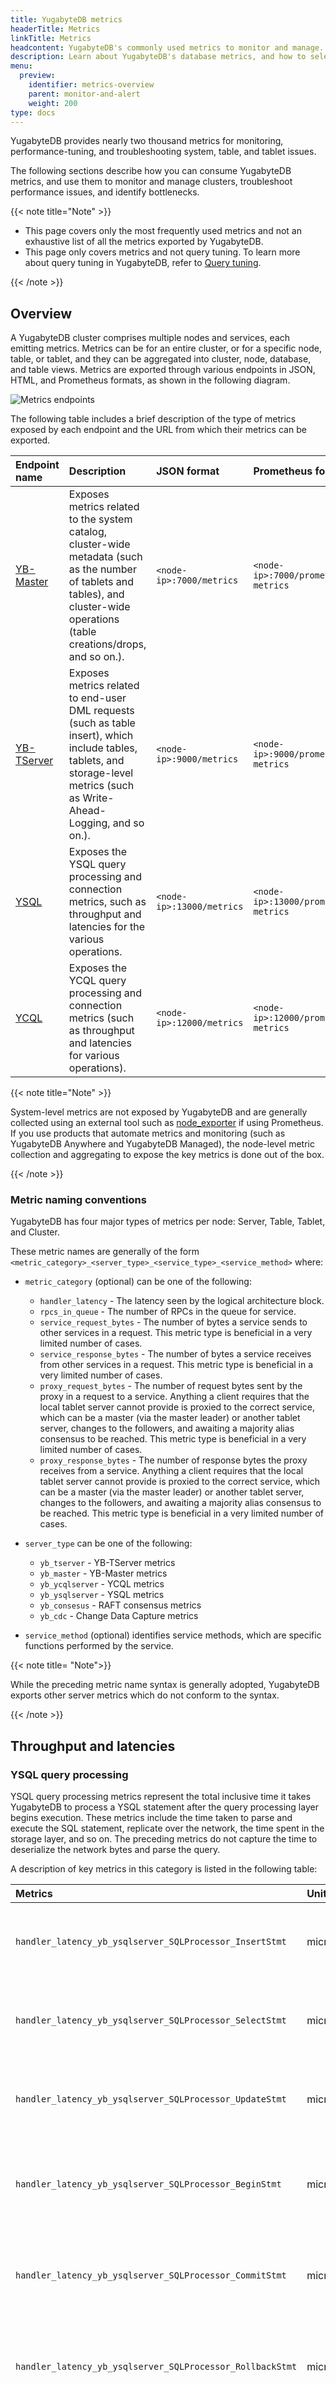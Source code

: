 ```yaml
---
title: YugabyteDB metrics
headerTitle: Metrics
linkTitle: Metrics
headcontent: YugabyteDB's commonly used metrics to monitor and manage.
description: Learn about YugabyteDB's database metrics, and how to select and use the metrics relevant to your situation
menu:
  preview:
    identifier: metrics-overview
    parent: monitor-and-alert
    weight: 200
type: docs
---
```


YugabyteDB provides nearly two thousand metrics for monitoring, performance-tuning, and troubleshooting system, table, and tablet issues.

The following sections describe how you can consume YugabyteDB metrics, and use them to monitor and manage clusters, troubleshoot performance issues, and identify bottlenecks.

{{< note title="Note" >}}

- This page covers only the most frequently used metrics and not an exhaustive list of all the metrics exported by YugabyteDB.
- This page only covers metrics and not query tuning. To learn more about query tuning in YugabyteDB, refer to [Query tuning](../../../explore/query-1-performance/).

{{< /note >}}

## Overview

A YugabyteDB cluster comprises multiple nodes and services, each emitting metrics. Metrics can be for an entire cluster, or for a specific node, table, or tablet, and they can be aggregated into cluster, node, database, and table views. Metrics are exported through various endpoints in JSON, HTML, and Prometheus formats, as shown in the following diagram.

![Metrics endpoints](/images/manage/monitor/metrics-endpoints.png)

The following table includes a brief description of the type of metrics exposed by each endpoint and the URL from which their metrics can be exported.

| Endpoint name | Description | JSON format | Prometheus format |
| :------------ | :---------- | :---------- | :---------------------------------------- |
| [YB-Master](../../../architecture/concepts/yb-master/) | Exposes metrics related to the system catalog, cluster-wide metadata (such as the number of tablets and tables), and cluster-wide operations (table creations/drops, and so on.). | `<node-ip>:7000/metrics` | `<node-ip>:7000/prometheus-metrics` |
| [YB-TServer](../../../architecture/concepts/yb-tserver/) | Exposes metrics related to end-user DML requests (such as table insert), which include tables, tablets, and storage-level metrics (such as Write-Ahead-Logging, and so on.). | `<node-ip>:9000/metrics` | `<node-ip>:9000/prometheus-metrics` |
| [YSQL](../../../api/ysql/) | Exposes the YSQL query processing and connection metrics, such as throughput and latencies for the various operations. | `<node-ip>:13000/metrics` | `<node-ip>:13000/prometheus-metrics` |
| [YCQL](../../../api/ycql/) | Exposes the YCQL query processing and connection metrics (such as throughput and latencies for various operations). | `<node-ip>:12000/metrics` | `<node-ip>:12000/prometheus-metrics` |

{{< note title="Note" >}}

System-level metrics are not exposed by YugabyteDB and are generally collected using an external tool such as [node_exporter](https://prometheus.io/docs/guides/node-exporter/) if using Prometheus. If you use products that automate metrics and monitoring (such as YugabyteDB Anywhere and YugabyteDB Managed), the node-level metric collection and aggregating to expose the key metrics is done out of the box.

{{< /note >}}

### Metric naming conventions

YugabyteDB has four major types of metrics per node: Server, Table, Tablet, and Cluster.

These metric names are generally of the form `<metric_category>_<server_type>_<service_type>_<service_method>` where:

- `metric_category` (optional) can be one of the following:

  - `handler_latency` - The latency seen by the logical architecture block.
  - `rpcs_in_queue` - The number of RPCs in the queue for service.
  - `service_request_bytes` - The number of bytes a service sends to other services in a request. This metric type is beneficial in a very limited number of cases.
  - `service_response_bytes` - The number of bytes a service receives from other services in a     request. This metric type is beneficial in a very limited number of cases.
  - `proxy_request_bytes` - The number of request bytes sent by the proxy in a request to a service. Anything a client requires that the local tablet server cannot provide is proxied to the correct service, which can be a master (via the master leader) or another tablet server, changes to the followers, and awaiting a majority alias consensus to be reached. This metric type is beneficial in a very limited number of cases.
  - `proxy_response_bytes` - The number of response bytes the proxy receives from a service. Anything a client requires that the local tablet server cannot provide is proxied to the correct service, which can be a master (via the master leader) or another tablet server, changes to the followers, and awaiting a majority alias consensus to be reached. This metric type is beneficial in a very limited number of cases.

- `server_type` can be one of the following:

  - `yb_tserver` - YB-TServer metrics
  - `yb_master` - YB-Master metrics
  - `yb_ycqlserver` - YCQL metrics
  - `yb_ysqlserver` - YSQL metrics
  - `yb_consesus` - RAFT consensus metrics
  - `yb_cdc` - Change Data Capture metrics

- `service_method` (optional) identifies service methods, which are specific functions performed by the service.

{{< note title= "Note">}}

While the preceding metric name syntax is generally adopted, YugabyteDB exports other server metrics which do not conform to the syntax.

{{< /note >}}

## Throughput and latencies

### YSQL query processing

YSQL query processing metrics represent the total inclusive time it takes YugabyteDB to process a YSQL statement after the query processing layer begins execution. These metrics include the time taken to parse and execute the SQL statement, replicate over the network, the time spent in the storage layer, and so on. The preceding metrics do not capture the time to deserialize the network bytes and parse the query.

A description of key metrics in this category is listed in the following table:

| Metrics | Unit | Type | Description |
| :------ | :--- | :--- | :---------- |
| `handler_latency_yb_ysqlserver_SQLProcessor_InsertStmt` | microseconds | counter | The time in microseconds to parse and execute INSERT statement |
| `handler_latency_yb_ysqlserver_SQLProcessor_SelectStmt` | microseconds | counter | The time in microseconds to parse and execute SELECT statement |
| `handler_latency_yb_ysqlserver_SQLProcessor_UpdateStmt` | microseconds | counter | The time in microseconds to parse and execute UPDATE statement |
| `handler_latency_yb_ysqlserver_SQLProcessor_BeginStmt` | microseconds | counter | The time in microseconds to parse and execute transaction BEGIN statement |
| `handler_latency_yb_ysqlserver_SQLProcessor_CommitStmt` | microseconds | counter | The time in microseconds to parse and execute transaction COMMIT statement |
| `handler_latency_yb_ysqlserver_SQLProcessor_RollbackStmt` | microseconds | counter | The time in microseconds to parse and execute transaction ROLLBACK statement |
| `handler_latency_yb_ysqlserver_SQLProcessor_OtherStmts` | microseconds | counter | The time in microseconds to parse and execute all other statements apart from the preceding ones listed in this table. This includes statements like PREPARE, RELEASE SAVEPOINT, and so on. |
| `handler_latency_yb_ysqlserver_SQLProcessor_Transactions` | microseconds | counter | The time in microseconds to execute any of the statements in this table.|

**Note** that all YugabyteDB handler latency metrics have ten additional attributes in them which include the following:

- `total_count/count` - The number of times the value of a metric has been measured.
- `min` - The minimum value of a metric across all measurements.
- `mean` - The average value of the metric across all measurements.
- `Percentile_75` - The 75th percentile value of the metric across all measurements.
- `Percentile_95` - The 95th percentile value of the metric across all measurements.
- `Percentile_99` - The 99th percentile of the metric across all metrics measurements.
- `Percentile_99_9` - The 99.9th percentile of the metric across all metrics measurements.
- `Percentile_99_99` - The 99.99th percentile of the metric across all metrics measurements.
- `max` - The maximum value of the metric across all measurements.
- `total_sum/sum` - The aggregate of all the metric values across the measurements reflected in total_count/count.

For example, if a `select * from table` is executed once and returns 8 rows in 10 milliseconds, then the `total_count=1`, `total_sum=10`, `min=6`, `max=10`, and `mean=8`. If the same query is run again and returns in 6 milliseconds, then the `total_count=2`, `total_sum=16`, `min=6`, `max=10`, and `mean=8`.

Even though these attributes are present in all `handler_latency` metrics, they may not be calculated for all the metrics.

The YSQL throughput can be viewed as an aggregate across the whole cluster, per table, and per node by applying the appropriate aggregations.

### Database IOPS (reads and writes)

The [YB-TServer](../../../architecture/concepts/yb-tserver/) is responsible for the actual I/O of client requests in a YugabyteDB cluster. Each node in the cluster has a YB-TServer, and each hosts one or more tablet peers.

A description of key metrics in this category is listed in the following table:

| Metrics | Unit | Type | Description |
| :------ | :--- | :--- | :---------- |
| `handler_latency_yb_tserver_TabletServerService_Read` | microseconds | counter | The time in microseconds to perform WRITE operations at a tablet level |
| `handler_latency_yb_tserver_TabletServerService_Write` | microseconds | counter | The time in microseconds to perform READ operations at a tablet level |

These metrics can be viewed as an aggregate across the whole cluster, per table, and per node by applying the appropriate aggregations.

## Connections

Connection metrics represent the cumulative number of connections to YSQL backend per node. This includes various background connections, such as checkpointer, active connections count that only includes the client backend connections, newly established connections, and connections rejected over the maximum connection limit. By default, YugabyteDB can have up to 10 simultaneous connections per vCPU. Connection metrics are only available in Prometheus format.

A description of key metrics in this category is listed in the following table:

| Metrics | Unit | Type | Description |
| :------ | :--- | :--- | :---------- |
| `yb_ysqlserver_active_connection_total` | connections | counter | The number of active client backend connections to YSQL. |
| `yb_ysqlserver_connection_total` | connections | counter | The number of all connections to YSQL. |
| `yb_ysqlserver_max_connection_total` | connections | counter | The number of maximum connections that can be supported by a node at a given time. |
| `yb_ysqlserver_connection_over_limit_total` | connections | counter | The number of connections rejected over the maximum connection limit has been reached. |

These metrics can be aggregated across the entire cluster using appropriate aggregations.

## Replication metrics

### xCluster

YugabyteDB allows you to asynchronously replicate data between independent YugabyteDB clusters.

The replication lag metrics are computed at a tablet level as the difference between Hybrid Logical Clock (HLC) time on the source's tablet server, and the hybrid clock timestamp of the latest record pulled from the source.

A description of key metrics in this category is listed in the following table:

| Metrics | Unit | Type | Description |
| :------ | :--- | :--- | :---------- |
| `async_replication_committed_lag_micros` | microseconds | counter | The time in microseconds for the replication lag on the target cluster. This metric is available only on the source cluster. |
| `time_since_last_getchanges` | microseconds | counter | The time elapsed in microseconds from when the source cluster got a request to replicate from the target cluster. This metric is available only on the source cluster. |
| `consumer_safe_time_lag` | microseconds | counter | The time elapsed in microseconds between the physical time and safe time. Safe time is when data has been replicated to all the tablets on the consumer cluster. This metric is available only on the target cluster. |
| `consumer_safe_time_skew` | microseconds | counter | The time elapsed in microseconds for replication between the first and the last tablet replica on the consumer cluster. This metric is available only on the target cluster. |

## Cache and storage subsystems

### Storage layer IOPS

[DocDB](../../../architecture/docdb/performance/) uses a modified version of RocksDB (an LSM-based key-value store that consists of multiple logical levels, and data in each level are sorted by key) as the storage layer. This storage layer performs `seek`, `next`, and `prev` operations.

A description of throughput and latency metrics for the storage (RocksDB) layer is listed in the following table:

| Metrics | Unit | Type | Description |
| :------ | :--- | :--- | :---------- |
| `Rocksdb_number_db_next`  | keys | counter | Whenever a tuple is read/updated from the database, a request is made to RocksDB key. Each database operation will have multiple requests to RocksDB. The number of NEXT operations performed to lookup a key by RocksDB when a tuple is read/updated by the database. |
| `Rocksdb_number_db_prev`  | keys | counter | The number of PREV operations performed to lookup a key by RocksDB when a tuple is read/updated from the database. |
| `Rocksdb_number_db_seek`  | keys | counter | The number of SEEK operations performed to lookup a key by the RocksDB when a tuple is read/updated from the database. |
| `Rocksdb_db_write_micros` | microseconds | counter | The time spent by RocksDB in microseconds to write data. |
| `Rocksdb_db_get_micros` | microseconds | counter | The time spent by RocksDB in microseconds to retrieve data matching a value. |
| `Rocksdb_db_seek_micros`  | microseconds | counter | The time spent by RocksDB in microseconds to retrieve data in a range query. |

These metrics can be aggregated across the entire cluster using appropriate aggregations.

### Block cache

When the data requested from YSQL layer is sitting in an SST File, it will be cached in RocksDb Block Cache. This is the fundamental cache that sits in RocksDB instead of YSQL layer. A block requires multiple touches before it is added to the multi-touch (hot) portion of the cache.

A description of key metrics in this category is listed in the following table:

| Metrics | Unit | Type | Description |
| :------ | :--- | :--- | :---------- |
| `rocksdb_block_cache_hit` | blocks | counter | The total number of block cache hits (cache index + cache filter + cache data). |
| `rocksdb_block_cache_miss` | blocks | counter | The total number of block cache misses (cache index + cache filter + cache data). |
| `block_cache_single_touch_usage` | blocks | counter | Blocks of data cached and read more than once by the YSQL layer are classified in single touch portion of the cache. The size (in bytes) of the cache usage by blocks having a single touch. |
| `block_cache_multi_touch_usage` | blocks | counter | Blocks of data cached and read once by the YSQL layer are classified in the multi-touch portion of the cache. The size (in bytes) of the cache usage by blocks having multiple touches. |

These metrics can be aggregated across the entire cluster using appropriate aggregations.

### Bloom filters

Bloom filters are hash tables used to determine if a given SSTable has the data for a query looking for a particular value.

A description of key metrics in this category is listed in the following table:

| Metrics | Unit | Type | Description |
| :------ | :--- | :--- | :---------- |
| `rocksdb_bloom_filter_checked` | blocks | counter | The number of times the bloom filter has been checked. |
| `rocksdb_bloom_filter_useful` | blocks | counter | The number of times the bloom filter has avoided file reads (avoiding IOPS). |

These metrics can be aggregated across the entire cluster using appropriate aggregations.

### SST files

RocksDB LSM-trees buffer incoming data in a memory buffer that, when full, is sorted, and flushed to disk in the form of a sorted run. When a sorted run is flushed to disk, it may be iteratively merged with existing runs of the same size. Overall, as a result of such iterative merges, the sorted runs on disk, also termed Sorted-String Table or SST files, form a collection of levels of exponentially increasing size with potentially overlapping key ranges across the levels.

A description of key metrics in this category is listed in the following table:

| Metrics | Unit | Type | Description |
| :------ | :--- | :--- | :---------- |
| `rocksdb_current_version_sst_files_size` | bytes | counter | The aggregate size of all SST files. |
| `rocksdb_current_version_num_sst_files` | files | counter | The number of SST files. |

These metrics can be aggregated across the entire cluster using appropriate aggregations.

### Compaction

To make reads more performant over time, RocksDB periodically reduces the number of logical levels by running compaction (sorted-merge) on the SST files in the background, where part or multiple logical levels are merged into one. In other words, RocksDB uses compactions to balance write, space, and read amplifications.

A description of key metrics in this category is listed in the following table:

| Metrics | Unit | Type | Description |
| :------ | :--- | :--- | :---------- |
| `rocksdb_compact_read_bytes` | bytes | counter | The number of bytes being read to do compaction. |
| `rocksdb_compact_write_bytes` | bytes | counter | The number of bytes being written to do compaction. |
| `rocksdb_compaction_times_micros` | microseconds | counter | The time in microseconds for the compaction process to complete. |
| `rocksdb_numfiles_in_singlecompaction` | files | counter | The number of files in any single compaction. |

### Memtable

Memtable is the first level of data storage where data is stored when you start inserting. It provides statistics about reading documents, which are essentially columns in the table. If a memtable is full, the existing memtable is made immutable and stored on disk as an SST file.

Memtable has statistics about reading documents, which essentially are columns in the table.

A description of key metrics in this category is listed in the following table:

| Metrics | Unit | Type | Description |
| :------ | :--- | :--- | :---------- |
| `rocksdb_memtable_compaction_micros` | microseconds | counter | The total time in microseconds to compact a set of SST files. |
| `rocksdb_memtable_hit` | keys | counter | The number of memtable hits. |
| `rocksdb_memtable_miss` | keys | counter | The number of memtable misses. |

These metrics are available per tablet and can be aggregated across the entire cluster using appropriate aggregations.

### Write-Ahead-Logging (WAL)

The Write Ahead Log (or WAL) is used to write and persist updates to disk on each tablet. The following table includes metrics which allow observing the performance of the WAL component:

| Metrics | Unit | Type | Description |
| :------ | :--- | :--- | :---------- |
| `log_sync_latency` | microseconds | counter | The number of microseconds spent to flush (fsync) the WAL entries to disk. |
| `log_append_latency` | microseconds | counter | The number of microseconds spent on appending a batch of values to the WAL. |
| `log_group_commit_latency` | microseconds | counter | The number of microseconds spent on committing an entire group. |
| `log_bytes_logged`| bytes | counter | The number of bytes written to the WAL after the tablet starts. |
| `log_reader_bytes_read` | bytes | counter | The number of bytes read from WAL after the tablet start. |

These metrics are available per tablet and can be aggregated across the entire cluster using appropriate aggregations.

## YB-Master metrics

The [YB-Master](../../../architecture/concepts/yb-master/) hosts system metadata, records about tables in the system and locations of their tablets, users, roles, permissions, and so on. YB-Masters are also responsible for coordinating background operations such as schema changes, handling addition and removal of nodes from the cluster, automatic re-replication of data on permanent failures, and so on.

A description of key metrics in this category is listed in the following table:

| Metrics | Unit | Type | Description |
| :------ | :--- | :--- | :---------- |
| `handler_latency_yb_master_MasterClient_GetTabletLocations` | microseconds | counter | The number of microseconds spent on fetching the replicas from the master servers. This metric includes the number of times the locations of the replicas are fetched from the master server. |
| `handler_latency_yb_tserver_TabletServerService_Read` | microseconds | counter | The time in microseconds to read the PostgreSQL system tables (during DDL). This metric includes the count or number of reads. |
| `handler_latency_yb_tserver_TabletServerService_Write` | microseconds | counter | The time in microseconds to write the PostgreSQL system tables (during DDL). This metric includes the count or number of writes. |
| `handler_latency_yb_master_MasterDdl_CreateTable` | microseconds | counter | The time in microseconds to create a table (during DDL). This metric includes the count of create table operations.|
| `handler_latency_yb_master_MasterDdl_DeleteTable` | microseconds | counter | The time in microseconds to delete a table (during DDL). This metric includes the count of delete table operations.|

These metric can be aggregated for nodes across the entire cluster using appropriate aggregations.

## Raft and distributed systems

### Raft operations, throughput, and latencies

YugabyteDB implements the RAFT consensus protocol, with minor modifications.
Replicas implement an RPC method called `UpdateConsensus` which allows a tablet leader to replicate a batch of log entries to the follower. Replicas also implement an RPC method called `RequestConsensusVote`, which candidates invoke to gather votes. `ChangeConfig` RPC method indicates the number of times a peer was added or removed from the consensus group. An increase in change configuration typically happens when YugabyteDB needs to move data around. This may happen due to a planned server addition or decommission or a server crash looping. A high number for the request consensus indicates that many replicas are looking for a new election because they have yet to receive a heartbeat from the leader. This could happen due to high CPU or a network partition condition.

A description of key metrics in this category is listed in the following table:

| Metrics | Unit | Type | Description |
| :------ | :--- | :--- | :---------- |
| `handler_latency_yb_consensus_ConsensusService_UpdateConsensus` | microseconds | counter | The time in microseconds to replicate a batch of log entries from the leader to the follower. This metric includes the total count of the RPC method being invoked. |
| `handler_latency_yb_consensus_ConsensusService_RequestConsensusVotes` | microseconds | counter | The time in microseconds by candidates to gather votes. This metric includes the total count of the RPC method being invoked. |
| `handler_latency_yb_consensus_ConsensusService_ChangeConfig` | microseconds | counter | The time in microseconds by candidates to add or remove a peer from the Raft group. This metric includes the total count of the RPC method being invoked. |

The throughput (Ops/Sec) can be calculated and aggregated for nodes across the entire cluster using appropriate aggregations.

### Clock skew

Clock skew is an important metric for performance and data consistency. It signals if the Hybrid Logical Clock (HLC) used by YugabyteDB is out of state or if your virtual machine was paused or migrated. If the skew is more than 500 milliseconds, it may impact the consistency guarantees of YugabyteDB. If there is unexplained, seemingly random latency in query responses and spikes in the clock skew metric, it could indicate that the virtual machine got migrated to another machine, or the hypervisor is oversubscribed.

A description of key metrics in this category is listed in the following table:

| Metrics | Unit | Type | Description |
| :------ | :--- | :--- | :---------- |
| `hybrid_clock_skew` | microseconds | gauge | The time in microseconds for clock drift and skew. |

### Remote Bootstraps

When a Raft peer fails, YugabyteDB executes an automatic remote bootstrap to create a new peer from the remaining ones. Bootstrapping can also result from planned user activity when adding or decommissioning nodes.

A description of key metrics in this category is listed in the following table:

| Metrics | Unit | Type | Description |
| :------ | :--- | :--- | :---------- |
| `handler_latency_yb_consensus_ConsensusService_StartRemoteBootstrap` | microseconds | counter | The time in microseconds to remote bootstrap a new Raft peer. This metric includes the total count of remote bootstrap connections. |

This metric can be aggregated for nodes across the entire cluster using appropriate aggregations.

